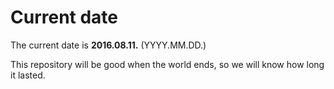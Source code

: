 # Current date

The current date is **2016.08.11.** (YYYY.MM.DD.)

This repository will be good when the world ends, so we will know how long it lasted.